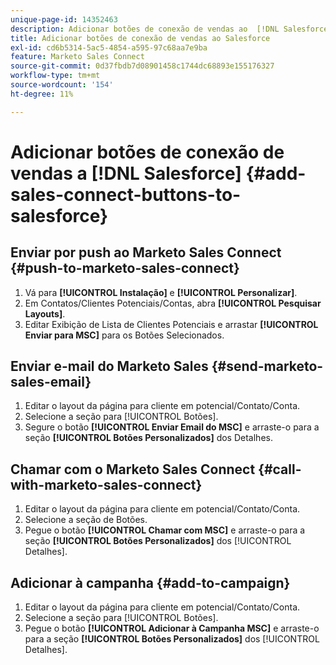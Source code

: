 ```yaml
---
unique-page-id: 14352463
description: Adicionar botões de conexão de vendas ao  [!DNL Salesforce]  - Documentação do Marketo - Documentação do produto
title: Adicionar botões de conexão de vendas ao Salesforce
exl-id: cd6b5314-5ac5-4854-a595-97c68aa7e9ba
feature: Marketo Sales Connect
source-git-commit: 0d37fbdb7d08901458c1744dc68893e155176327
workflow-type: tm+mt
source-wordcount: '154'
ht-degree: 11%

---
```


# Adicionar botões de conexão de vendas a [!DNL Salesforce] {#add-sales-connect-buttons-to-salesforce}

## Enviar por push ao Marketo Sales Connect {#push-to-marketo-sales-connect}

1. Vá para **[!UICONTROL Instalação]** e **[!UICONTROL Personalizar]**.
1. Em Contatos/Clientes Potenciais/Contas, abra **[!UICONTROL Pesquisar Layouts]**.
1. Editar Exibição de Lista de Clientes Potenciais e arrastar **[!UICONTROL Enviar para MSC]** para os Botões Selecionados.

## Enviar e-mail do Marketo Sales {#send-marketo-sales-email}

1. Editar o layout da página para cliente em potencial/Contato/Conta.
1. Selecione a seção para [!UICONTROL Botões].
1. Segure o botão **[!UICONTROL Enviar Email do MSC]** e arraste-o para a seção **[!UICONTROL Botões Personalizados]** dos Detalhes.

## Chamar com o Marketo Sales Connect {#call-with-marketo-sales-connect}

1. Editar o layout da página para cliente em potencial/Contato/Conta.
1. Selecione a seção de Botões.
1. Pegue o botão **[!UICONTROL Chamar com MSC]** e arraste-o para a seção **[!UICONTROL Botões Personalizados]** dos [!UICONTROL Detalhes].

## Adicionar à campanha {#add-to-campaign}

1. Editar o layout da página para cliente em potencial/Contato/Conta.
1. Selecione a seção para [!UICONTROL Botões].
1. Pegue o botão **[!UICONTROL Adicionar à Campanha MSC]** e arraste-o para a seção **[!UICONTROL Botões Personalizados]** dos [!UICONTROL Detalhes].
